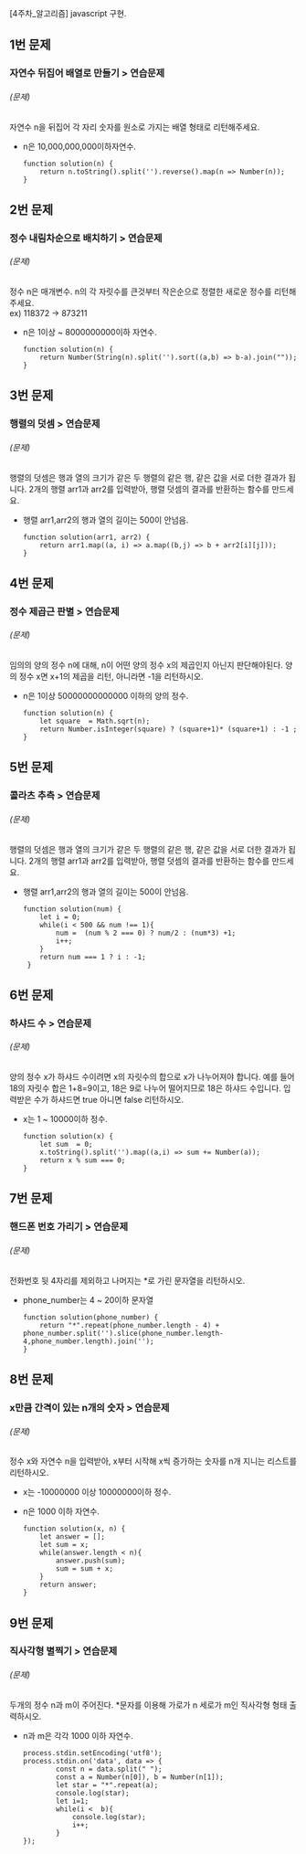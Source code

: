[4주차_알고리즘] javascript 구현.

## 1번 문제
### 자연수 뒤집어 배열로 만들기 > 연습문제

###### (문제) <br> 
자연수 n을 뒤집어 각 자리 숫자를 원소로 가지는 배열 형태로 리턴해주세요.<br> 
      
* n은 10,000,000,000이하자연수.
          
      function solution(n) {
          return n.toString().split('').reverse().map(n => Number(n));
      }
      
## 2번 문제
### 정수 내림차순으로 배치하기 > 연습문제

###### (문제) <br> 
 정수 n은 매개변수. n의 각 자릿수를 큰것부터 작은순으로 정렬한 새로운 정수를 리턴해주세요. <br> 
 ex) 118372 -> 873211
      
* n은 1이상 ~ 8000000000이하 자연수.
          
      function solution(n) {
          return Number(String(n).split('').sort((a,b) => b-a).join(""));
      }
      
## 3번 문제
### 행렬의 덧셈 > 연습문제

###### (문제) <br> 
 행렬의 덧셈은 행과 열의 크기가 같은 두 행렬의 같은 행, 같은 값을 서로 더한 결과가 됩니다. 2개의 행렬 arr1과 arr2를 입력받아, 행렬 덧셈의 결과를 반환하는 함수를 만드세요. <br> 
      
* 행렬 arr1,arr2의 행과 열의 길이는 500이 안넘음.
          
      function solution(arr1, arr2) {
          return arr1.map((a, i) => a.map((b,j) => b + arr2[i][j]));
      }     

## 4번 문제
### 정수 제곱근 판별 > 연습문제

###### (문제) <br> 
 임의의 양의 정수 n에 대해, n이 어떤 양의 정수 x의 제곱인지 아닌지 판단해야된다. 양의 정수 x면 x+1의 제곱을 리턴, 아니라면 -1을 리턴하시오.<br> 
      
* n은 1이상 50000000000000 이하의 양의 정수.
          
      function solution(n) {
          let square  = Math.sqrt(n);
          return Number.isInteger(square) ? (square+1)* (square+1) : -1 ;
      }

## 5번 문제
### 콜라츠 추측 > 연습문제

###### (문제) <br> 
 행렬의 덧셈은 행과 열의 크기가 같은 두 행렬의 같은 행, 같은 값을 서로 더한 결과가 됩니다. 2개의 행렬 arr1과 arr2를 입력받아, 행렬 덧셈의 결과를 반환하는 함수를 만드세요. <br> 
      
* 행렬 arr1,arr2의 행과 열의 길이는 500이 안넘음.
          
      function solution(num) {
          let i = 0;
          while(i < 500 && num !== 1){
              num =  (num % 2 === 0) ? num/2 : (num*3) +1;
              i++;
          }
          return num === 1 ? i : -1;
       }   

## 6번 문제
### 하샤드 수 > 연습문제

###### (문제) <br> 
 양의 정수 x가 하샤드 수이려면 x의 자릿수의 합으로 x가 나누어져야 합니다. 예를 들어 18의 자릿수 합은 1+8=9이고, 18은 9로 나누어 떨어지므로 18은 하샤드 수입니다. 입력받은 수가 하샤드면 true 아니면 false 리턴하시오.<br> 
      
* x는 1 ~ 10000이하 정수.
          
      function solution(x) {
          let sum  = 0;
          x.toString().split('').map((a,i) => sum += Number(a));
          return x % sum === 0;
      } 

## 7번 문제
### 핸드폰 번호 가리기 > 연습문제

###### (문제) <br> 
 전화번호 뒷 4자리를 제외하고 나머지는 *로 가린 문자열을 리턴하시오.<br> 
      
* phone_number는 4 ~ 20이하 문자열
          
      function solution(phone_number) {
          return "*".repeat(phone_number.length - 4) + phone_number.split('').slice(phone_number.length-4,phone_number.length).join('');
      }


## 8번 문제
### x만큼 간격이 있는 n개의 숫자 > 연습문제

###### (문제) <br> 
 정수 x와 자연수 n을 입력받아, x부터 시작해 x씩 증가하는 숫자를 n개 지니는 리스트를 리턴하시오.<br> 
      
* x는 -10000000 이상 10000000이하 정수.
* n은 1000 이하 자연수.
          
      function solution(x, n) {
          let answer = [];
          let sum = x;
          while(answer.length < n){
              answer.push(sum);
              sum = sum + x;
          }
          return answer;
      }
      
## 9번 문제
### 직사각형 별찍기 > 연습문제

###### (문제) <br> 
  두개의 정수 n과 m이 주어진다. *문자를 이용해 가로가 n 세로가 m인 직사각형 형태 출력하시오.<br> 
      
* n과 m은 각각 1000 이하 자연수.
          
      process.stdin.setEncoding('utf8');
      process.stdin.on('data', data => {
              const n = data.split(" ");
              const a = Number(n[0]), b = Number(n[1]);
              let star = "*".repeat(a);
              console.log(star);
              let i=1;
              while(i <  b){
                  console.log(star);
                  i++;
              }
      });  
      
      
